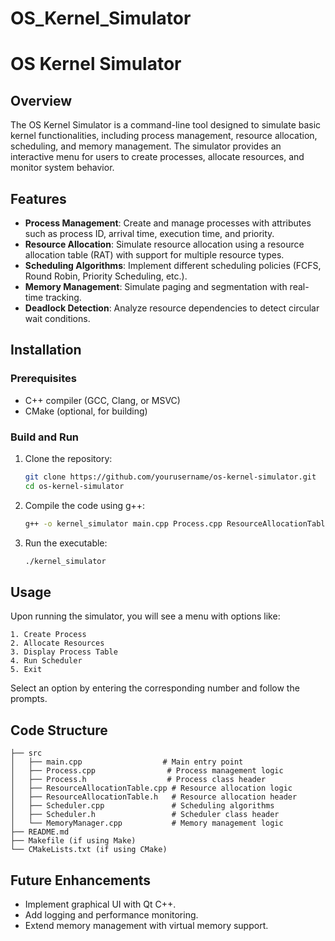 # OS_Kernel_Simulator
# OS Kernel Simulator

## Overview
The OS Kernel Simulator is a command-line tool designed to simulate basic kernel functionalities, including process management, resource allocation, scheduling, and memory management. The simulator provides an interactive menu for users to create processes, allocate resources, and monitor system behavior.

## Features
- **Process Management**: Create and manage processes with attributes such as process ID, arrival time, execution time, and priority.
- **Resource Allocation**: Simulate resource allocation using a resource allocation table (RAT) with support for multiple resource types.
- **Scheduling Algorithms**: Implement different scheduling policies (FCFS, Round Robin, Priority Scheduling, etc.).
- **Memory Management**: Simulate paging and segmentation with real-time tracking.
- **Deadlock Detection**: Analyze resource dependencies to detect circular wait conditions.

## Installation
### Prerequisites
- C++ compiler (GCC, Clang, or MSVC)
- CMake (optional, for building)

### Build and Run
1. Clone the repository:
   ```sh
   git clone https://github.com/yourusername/os-kernel-simulator.git
   cd os-kernel-simulator
   ```
2. Compile the code using g++:
   ```sh
   g++ -o kernel_simulator main.cpp Process.cpp ResourceAllocationTable.cpp -std=c++11
   ```
3. Run the executable:
   ```sh
   ./kernel_simulator
   ```

## Usage
Upon running the simulator, you will see a menu with options like:
```
1. Create Process
2. Allocate Resources
3. Display Process Table
4. Run Scheduler
5. Exit
```
Select an option by entering the corresponding number and follow the prompts.

## Code Structure
```
├── src
│   ├── main.cpp                  # Main entry point
│   ├── Process.cpp                # Process management logic
│   ├── Process.h                  # Process class header
│   ├── ResourceAllocationTable.cpp # Resource allocation logic
│   ├── ResourceAllocationTable.h   # Resource allocation header
│   ├── Scheduler.cpp               # Scheduling algorithms
│   ├── Scheduler.h                 # Scheduler class header
│   └── MemoryManager.cpp           # Memory management logic
├── README.md
├── Makefile (if using Make)
└── CMakeLists.txt (if using CMake)
```

## Future Enhancements
- Implement graphical UI with Qt C++.
- Add logging and performance monitoring.
- Extend memory management with virtual memory support.




